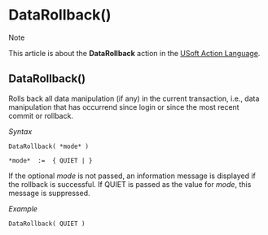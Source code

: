 # DataRollback()



> [!NOTE]
> This article is about the **DataRollback** action in the [USoft Action Language](/docs/Task%20flow/Action%20Language%20reference/USoft%20Action%20Language.md).

## **DataRollback()**

Rolls back all data manipulation (if any) in the current transaction, i.e., data manipulation that has occurrend since login or since the most recent commit or rollback.

*Syntax*

```
DataRollback( *mode* )

*mode*  :=  { QUIET | }
```

If the optional *mode* is not passed, an information message is displayed if the rollback is successful. If QUIET is passed as the value for *mode*, this message is suppressed.

*Example*

```
DataRollback( QUIET )
```

 